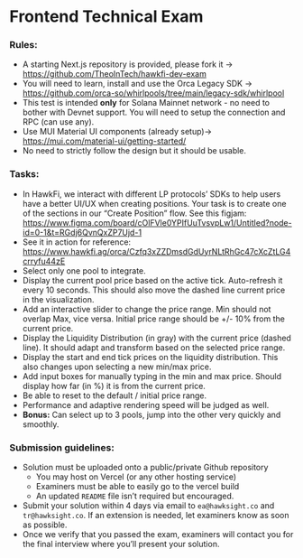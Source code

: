 # Frontend Technical Exam

### Rules:

- A starting Next.js repository is provided, please fork it → https://github.com/TheoInTech/hawkfi-dev-exam
- You will need to learn, install and use the Orca Legacy SDK → https://github.com/orca-so/whirlpools/tree/main/legacy-sdk/whirlpool
- This test is intended **only** for Solana Mainnet network - no need to bother with Devnet support. You will need to setup the connection and RPC (can use any).
- Use MUI Material UI components (already setup)→ https://mui.com/material-ui/getting-started/
- No need to strictly follow the design but it should be usable.

### Tasks:

- In HawkFi, we interact with different LP protocols’ SDKs to help users have a better UI/UX when creating positions. Your task is to create one of the sections in our “Create Position” flow.
  See this figjam: https://www.figma.com/board/cOlFVle0YPIfUuTvsvpLw1/Untitled?node-id=0-1&t=RGdj6QvnQxZP7Ujd-1
- See it in action for reference: https://www.hawkfi.ag/orca/Czfq3xZZDmsdGdUyrNLtRhGc47cXcZtLG4crryfu44zE
- Select only one pool to integrate.
- Display the current pool price based on the active tick. Auto-refresh it every 10 seconds. This should also move the dashed line current price in the visualization.
- Add an interactive slider to change the price range. Min should not overlap Max, vice versa. Initial price range should be +/- 10% from the current price.
- Display the Liquidity Distribution (in gray) with the current price (dashed line). It should adapt and transform based on the selected price range.
- Display the start and end tick prices on the liquidity distribution. This also changes upon selecting a new min/max price.
- Add input boxes for manually typing in the min and max price. Should display how far (in %) it is from the current price.
- Be able to reset to the default / initial price range.
- Performance and adaptive rendering speed will be judged as well.
- **Bonus:** Can select up to 3 pools, jump into the other very quickly and smoothly.

### Submission guidelines:

- Solution must be uploaded onto a public/private Github repository
  - You may host on Vercel (or any other hosting service)
  - Examiners must be able to easily go to the vercel build
  - An updated `README` file isn’t required but encouraged.
- Submit your solution within 4 days via email to `ea@hawksight.co` and `tr@hawksight.co`. If an extension is needed, let examiners know as soon as possible.
- Once we verify that you passed the exam, examiners will contact you for the final interview where you’ll present your solution.
